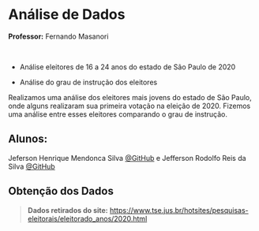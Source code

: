 # Análise de 	Dados

**Professor:** Fernando Masanori

<br>

* Análise eleitores de 16 a 24 anos do estado de São Paulo de 2020

* Análise do grau de instrução dos eleitores 

Realizamos uma análise dos eleitores mais jovens do estado de São Paulo, onde alguns realizaram sua primeira votação na eleição de 2020.
Fizemos uma análise entre esses eleitores comparando o grau de instrução. 

## Alunos: 
Jeferson Henrique Mendonca Silva [@GitHub](https://github.com/JefersonHenrique/AnaliseDeDados/blob/main/analisededados.ipynb) e Jefferson Rodolfo Reis da Silva [@GitHub](https://github.com/jeffersonrrs/AnaliseDeDados/blob/main/AnaliseDeDados-main/analisededados.ipynb)

## Obtenção dos Dados


> **Dados retirados do site:** https://www.tse.jus.br/hotsites/pesquisas-eleitorais/eleitorado_anos/2020.html
